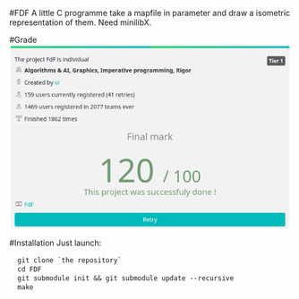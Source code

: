 #FDF
A little C programme take a mapfile in parameter and draw a isometric representation of them. Need minilibX.

#Grade
![Grade image](/fdf_grade.png?raw=true)


#Installation
Just launch:
```
  git clone `the repository`
  cd FDF
  git submodule init && git submodule update --recursive
  make
```


